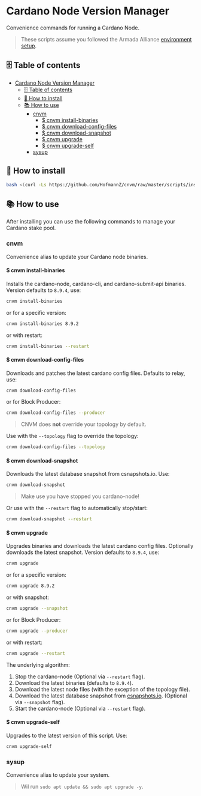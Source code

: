 # Cardano Node Version Manager

Convenience commands for running a Cardano Node.

> These scripts assume you followed the Armada Alliance [environment setup](https://armada-alliance.gitbook.io/welcome/stake-pool-guides/pi-pool-tutorial/pi-node-full-guide/environment-setup).

## 🗄 Table of contents

- [Cardano Node Version Manager](#cardano-node-version-manager)
  - [🗄 Table of contents](#-table-of-contents)
  - [🧰 How to install](#-how-to-install)
  - [📚 How to use](#-how-to-use)
    - [cnvm](#cnvm)
      - [$ cnvm install-binaries](#-cnvm-install-binaries)
      - [$ cnvm download-config-files](#-cnvm-download-config-files)
      - [$ cnvm download-snapshot](#-cnvm-download-snapshot)
      - [$ cnvm upgrade](#-cnvm-upgrade)
      - [$ cnvm upgrade-self](#-cnvm-upgrade-self)
    - [sysup](#sysup)

## 🧰 How to install

```sh
bash <(curl -Ls https://github.com/HofmannZ/cnvm/raw/master/scripts/install.sh)
```

## 📚 How to use

After installing you can use the following commands to manage your Cardano stake pool.

### cnvm

Convenience alias to update your Cardano node binaries.

#### $ cnvm install-binaries

Installs the cardano-node, cardano-cli, and cardano-submit-api binaries. Version defaults to `8.9.4`, use:

```sh
cnvm install-binaries
```

or for a specific version:

```sh
cnvm install-binaries 8.9.2
```

or with restart:

```sh
cnvm install-binaries --restart
```

#### $ cnvm download-config-files

Downloads and patches the latest cardano config files. Defaults to relay, use:

```sh
cnvm download-config-files
```

or for Block Producer:

```sh
cnvm download-config-files --producer
```

> CNVM does **not** override your topology by default.

Use with the `--topology` flag to override the topology:

```sh
cnvm download-config-files --topology
```

#### $ cnvm download-snapshot

Downloads the latest database snapshot from csnapshots.io. Use:

```sh
cnvm download-snapshot
```

> Make use you have stopped you cardano-node!

Or use with the `--restart` flag to automatically stop/start:

```sh
cnvm download-snapshot --restart
```

#### $ cnvm upgrade

Upgrades binaries and downloads the latest cardano config files. Optionally downloads the latest snapshot. Version defaults to `8.9.4`, use:

```sh
cnvm upgrade
```

or for a specific version:

```sh
cnvm upgrade 8.9.2
```

or with snapshot:

```sh
cnvm upgrade --snapshot
```

or for Block Producer:

```sh
cnvm upgrade --producer
```

or with restart:

```sh
cnvm upgrade --restart
```

The underlying algorithm:

1. Stop the cardano-node (Optional via `--restart` flag).
2. Download the latest binaries (defaults to `8.9.4`).
3. Download the latest node files (with the exception of the topology file).
4. Download the latest database snapshot from [csnapshots.io](https://csnapshots.io). (Optional via `--snapshot` flag).
5. Start the cardano-node (Optional via `--restart` flag).

#### $ cnvm upgrade-self

Upgrades to the latest version of this script. Use:

```sh
cnvm upgrade-self
```

### sysup

Convenience alias to update your system.

> Wil run `sudo apt update && sudo apt upgrade -y`.
